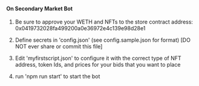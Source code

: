 #### On Secondary Market Bot 



1. Be sure to approve your WETH and NFTs to the store contract address: 0x0419732028fa499200a0e36972e4c139e98d28e1

2. Define secrets in 'config.json'  (see config.sample.json for format) [DO NOT ever share or commit this file]

3. Edit 'myfirstscript.json' to configure it with the correct type of NFT address, token Ids, and prices for your bids that you want to place 

4. run 'npm run start' to start the bot 

